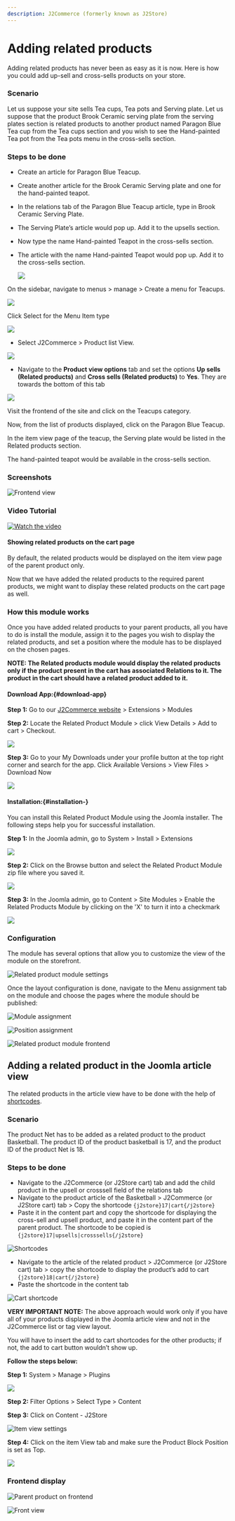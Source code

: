 ```yaml
---
description: J2Commerce (formerly known as J2Store)
---
```


# Adding related products

Adding related products has never been as easy as it is now. Here is how you could add up-sell and cross-sells products on your store.

### Scenario

Let us suppose your site sells Tea cups, Tea pots and Serving plate. Let us suppose that the product Brook Ceramic serving plate from the serving plates section is related products to another product named Paragon Blue Tea cup from the Tea cups section and you wish to see the Hand-painted Tea pot from the Tea pots menu in the cross-sells section.

### Steps to be done

- Create an article for Paragon Blue Teacup.
- Create another article for the Brook Ceramic Serving plate and one for the hand-painted teapot.
- In the relations tab of the Paragon Blue Teacup article, type in Brook Ceramic Serving Plate.
- The Serving Plate’s article would pop up. Add it to the upsells section.
- Now type the name Hand-painted Teapot in the cross-sells section.
- The article with the name Hand-painted Teapot would pop up. Add it to the cross-sells section.

  ![](/img/relations1.webp)

On the sidebar, navigate to menus > manage > Create a menu for Teacups.&#x20;

![](/img/relations-menu1.webp)

Click Select for the Menu Item type

![](/img/relations0.webp)

- &#x20;Select J2Commerce > Product list View.

![](/img/relations-menu.webp)

- Navigate to the **Product view options** tab and set the options **Up sells (Related products)** and **Cross sells (Related products)** to **Yes**. They are towards the bottom of this tab

![](/img/relations2.webp)

Visit the frontend of the site and click on the Teacups category.

Now, from the list of products displayed, click on the Paragon Blue Teacup.

In the item view page of the teacup, the Serving plate would be listed in the Related products section.

The hand-painted teapot would be available in the cross-sells section.

### Screenshots

![Frontend view](https://raw.githubusercontent.com/j2store/doc-images/master/catalog/adding-related-products/frontendrelatedproducts.png)

### Video Tutorial

[![Watch the video](https://img.youtube.com/vi/X4QtLzaBPI0/hqdefault.jpg)](https://www.youtube.com/watch?v=X4QtLzaBPI0)

#### Showing related products on the cart page

By default, the related products would be displayed on the item view page of the parent product only.

Now that we have added the related products to the required parent products, we might want to display these related products on the cart page as well.

### How this module works

Once you have added related products to your parent products, all you have to do is install the module, assign it to the pages you wish to display the related products, and set a position where the module has to be displayed on the chosen pages.

**NOTE: The Related products module would display the related products only if the product present in the cart has associated Relations to it. The product in the cart should have a related product added to it.**

#### **Download App:**{#download-app}

**Step 1:** Go to our [J2Commerce website](https://www.j2commerce.com/) > Extensions > Modules

**Step 2:** Locate the Related Product Module > click View Details > Add to cart > Checkout.

![](/img/related-purchase.webp)

**Step 3:** Go to your My Downloads under your profile button at the top right corner and search for the app. Click Available Versions > View Files > Download Now

![](/img/related-download.webp)

#### **Installation:**{#installation-}

You can install this Related Product Module using the Joomla installer. The following steps help you for successful installation.

**Step 1:** In the Joomla admin, go to System > Install > Extensions

![](/img/related-installer-1.webp)

**Step 2:** Click on the Browse button and select the Related Product Module zip file where you saved it.

![](/img/related-download1.webp)

**Step 3:** In the Joomla admin, go to Content > Site Modules > Enable the Related Products Module by clicking on the 'X' to turn it into a checkmark

![](/img/related-enable.webp)

### Configuration

The module has several options that allow you to customize the view of the module on the storefront.

![Related product module settings](/img/rel-pro-mod-settings1.webp)

Once the layout configuration is done, navigate to the Menu assignment tab on the module and choose the pages where the module should be published:

![Module assignment](/img/related-perameters1.webp)

![Position assignment](/img/position-assignment1.webp)

![Related product module frontend](https://raw.githubusercontent.com/j2store/doc-images/master/catalog/adding-related-products/rel-pro-mod-frontend.png)

## Adding a related product in the Joomla article view

The related products in the article view have to be done with the help of [shortcodes](https://docs.j2commerce.com/catalog/short-codes).

### Scenario

The product Net has to be added as a related product to the product Basketball. The product ID of the product basketball is 17, and the product ID of the product Net is 18.

### Steps to be done

- Navigate to the J2Commerce (or J2Store cart) tab and add the child product in the upsell or crosssell field of the relations tab
- Navigate to the product article of the Basketball > J2Commerce (or J2Store cart) tab > Copy the shortcode `{j2store}17|cart{/j2store}`
- Paste it in the content part and copy the shortcode for displaying the cross-sell and upsell product, and paste it in the content part of the parent product. The shortcode to be copied is `{j2store}17|upsells|crosssells{/j2store}`

![Shortcodes](/img/related-basketball.webp)

- Navigate to the article of the related product > J2Commerce (or J2Store cart) tab > copy the shortcode to display the product’s add to cart `{j2store}18|cart{/j2store}`
- Paste the shortcode in the content tab

![Cart shortcode](/img/related-basketball-net.webp)

**VERY IMPORTANT NOTE:** The above approach would work only if you have all of your products displayed in the Joomla article view and not in the J2Commerce list or tag view layout.

You will have to insert the add to cart shortcodes for the other products; if not, the add to cart button wouldn’t show up.

**Follow the steps below:**

**Step 1:** System > Manage > Plugins

![](/img/related-plugin.webp)

**Step 2:** Filter Options > Select Type > Content

**Step 3:** Click on Content - J2Store

![Item view settings](/img/related-content-plugin.webp)

**Step 4:** Click on the item View tab and make sure the Product Block Position is set as Top.

![](/img/related-content-plugin1.webp)

### Frontend display

![Parent product on frontend](https://raw.githubusercontent.com/j2store/doc-images/master/catalog/adding-related-products/frontend-parent-pro.png)

![Front view](https://raw.githubusercontent.com/j2store/doc-images/master/catalog/adding-related-products/rel-pro-view-front.png)
